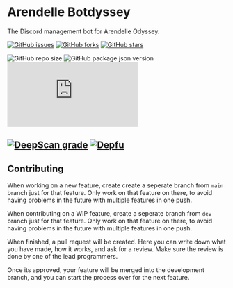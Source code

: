 # Arendelle Botdyssey
The Discord management bot for Arendelle Odyssey.

[![GitHub issues](https://img.shields.io/github/issues/ArendelleOdyssey/discord-bot?color=red&logo=github&style=flat-square)](https://github.com/ArendelleOdyssey/discord-bot/issues) [![GitHub forks](https://img.shields.io/github/forks/ArendelleOdyssey/discord-bot?logo=github&style=flat-square)](https://github.com/ArendelleOdyssey/discord-bot/network) [![GitHub stars](https://img.shields.io/github/stars/ArendelleOdyssey/discord-bot?logo=github&style=flat-square)](https://github.com/ArendelleOdyssey/discord-bot/stargazers)

![GitHub repo size](https://img.shields.io/github/repo-size/ArendelleOdyssey/discord-bot?color=black&logo=github&style=flat-square) ![GitHub package.json version](https://img.shields.io/github/package-json/v/ArendelleOdyssey/discord-bot?logo=discord&logoColor=white&style=flat-square) ![GitHub package.json dependency version (prod)](https://img.shields.io/github/package-json/dependency-version/ArendelleOdyssey/discord-bot/discord.js?color=yellow&logo=npm&style=flat-square)

[![DeepScan grade](https://deepscan.io/api/teams/6175/projects/14525/branches/272694/badge/grade.svg)](https://deepscan.io/dashboard#view=project&tid=6175&pid=14525&bid=272694) [![Depfu](https://badges.depfu.com/badges/32c862818b16c77bb77ed866a4601585/count.svg)](https://depfu.com/github/ArendelleOdyssey/discord-bot?project_id=17507)
---

## Contributing
When working on a new feature, create create a seperate branch from `main` branch just for that feature. Only work on that feature on there, to avoid having problems in the future with multiple features in one push.

When contributing on a WIP feature, create a seperate branch from `dev` branch just for that feature. Only work on that feature on there, to avoid having problems in the future with multiple features in one push.

When finished, a pull request will be created. Here you can write down what you have made, how it works, and ask for a review. Make sure the review is done by one of the lead programmers.

Once its approved, your feature will be merged into the development branch, and you can start the process over for the next feature.
